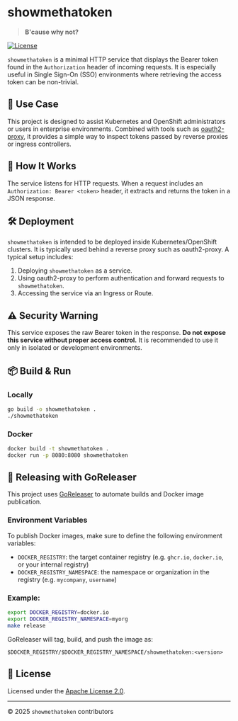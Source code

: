 # showmethatoken
> **B'cause why not?**

[![License](https://img.shields.io/badge/license-Apache--2.0-blue.svg)](LICENSE)

`showmethatoken` is a minimal HTTP service that displays the Bearer token found in the `Authorization` header of incoming requests. It is especially useful in Single Sign-On (SSO) environments where retrieving the access token can be non-trivial.

## 📌 Use Case

This project is designed to assist Kubernetes and OpenShift administrators or users in enterprise environments.
Combined with tools such as [oauth2-proxy](https://github.com/oauth2-proxy/oauth2-proxy), it provides a simple way to inspect tokens passed by reverse proxies or ingress controllers.

## 🔧 How It Works

The service listens for HTTP requests. When a request includes an `Authorization: Bearer <token>` header, it extracts and returns the token in a JSON response.

## 🛠 Deployment

`showmethatoken` is intended to be deployed inside Kubernetes/OpenShift clusters. It is typically used behind a reverse proxy such as oauth2-proxy. A typical setup includes:

1. Deploying `showmethatoken` as a service.
2. Using oauth2-proxy to perform authentication and forward requests to `showmethatoken`.
3. Accessing the service via an Ingress or Route.

## ⚠️ Security Warning

This service exposes the raw Bearer token in the response. **Do not expose this service without proper access control.** It is recommended to use it only in isolated or development environments.

## 📦 Build & Run

### Locally

```bash
go build -o showmethatoken .
./showmethatoken
```

### Docker

```bash
docker build -t showmethatoken .
docker run -p 8080:8080 showmethatoken
```

## 🚀 Releasing with GoReleaser

This project uses [GoReleaser](https://goreleaser.com) to automate builds and Docker image publication.

### Environment Variables

To publish Docker images, make sure to define the following environment variables:

* `DOCKER_REGISTRY`: the target container registry (e.g. `ghcr.io`, `docker.io`, or your internal registry)
* `DOCKER_REGISTRY_NAMESPACE`: the namespace or organization in the registry (e.g. `mycompany`, `username`)

### Example:

```bash
export DOCKER_REGISTRY=docker.io
export DOCKER_REGISTRY_NAMESPACE=myorg
make release
```

GoReleaser will tag, build, and push the image as:

```
$DOCKER_REGISTRY/$DOCKER_REGISTRY_NAMESPACE/showmethatoken:<version>
```

## 📝 License

Licensed under the [Apache License 2.0](LICENSE).

---

© 2025 `showmethatoken` contributors